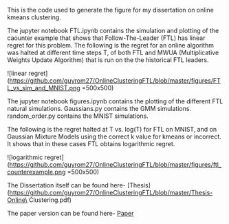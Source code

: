 This is the code used to generate the figure for my dissertation on online kmeans clustering.
 
The jupyter notebook FTL.ipynb contains the simulation and plotting of the caounter example that shows that Follow-The-Leader (FTL) has linear regret for this problem. The following is the regret for an online algorithm was halted at different time steps T, of both FTL and MWUA (Multiplicative Weights Update Algorithm) that is run on the the historical FTL leaders.

![linear regret](https://github.com/guyrom27/OnlineClusteringFTL/blob/master/figures/FTL_vs_sim_and_MNIST.png =500x500)

The jupyter notebook figures.ipynb contains the plotting of the different FTL natural simulations. Gaussians.py contains the GMM simulations. random_order.py contains the MNIST simulations.

The following is the regret halted at T vs. log(T) for FTL on MNIST, and on Gaussian Mixture Models using the correct k value for kmeans or incorrect. It shows that in these cases FTL obtains logarithmic regret.

![logarithmic regret](https://github.com/guyrom27/OnlineClusteringFTL/blob/master/figures/ftl_counterexample.png =500x500)

The Dissertation itself can be found here- [Thesis](https://github.com/guyrom27/OnlineClusteringFTL/blob/master/Thesis-Online\ Clustering.pdf)

The paper version can be found here- [Paper](https://github.com/guyrom27/OnlineClusteringFTL/blob/master/paper-online_clustering.pdf)

